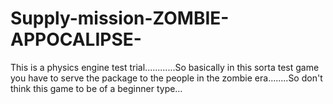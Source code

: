 # Supply-mission-ZOMBIE-APPOCALIPSE-
This is a physics engine test trial............So basically in this sorta test game you have to serve the package to the people in the zombie era........So don't think this game to be of a beginner type…
